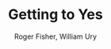 ---
title: Getting to Yes
author: Roger Fisher, William Ury
coverUrl: https://images-na.ssl-images-amazon.com/images/S/compressed.photo.goodreads.com/books/1631383737i/313605.jpg
---